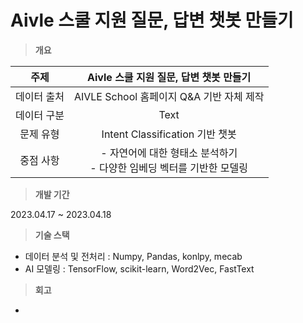 # Aivle 스쿨 지원 질문, 답변 챗봇 만들기

> **개요**

|주제|Aivle 스쿨 지원 질문, 답변 챗봇 만들기|
|:---:|:---:|
|데이터 출처|AIVLE School 홈페이지 Q&A 기반 자체 제작|
|데이터 구분|Text|
|문제 유형|Intent Classification 기반 챗봇|
|중점 사항|- 자연어에 대한 형태소 분석하기 <br> - 다양한 임베딩 벡터를 기반한 모델링|

> **개발 기간**

2023.04.17 ~ 2023.04.18

> **기술 스택**
- 데이터 분석 및 전처리 : Numpy, Pandas, konlpy, mecab
- AI 모델링 : TensorFlow, scikit-learn, Word2Vec, FastText

> **회고**
- 
